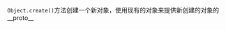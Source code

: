 `Object.create()`方法创建一个新对象，使用现有的对象来提供新创建的对象的__proto__

<!--stackedit_data:
eyJoaXN0b3J5IjpbMTk0MDU3NTg3NF19
-->